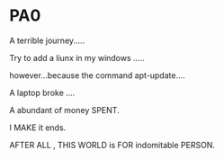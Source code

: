 # PA0

A terrible journey.....

Try to add a liunx in my windows  .....

however...because the command apt-update.... 

A laptop broke ....

A abundant of money SPENT.

I MAKE it ends.

AFTER ALL , THIS WORLD is FOR indomitable PERSON.